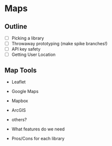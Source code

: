 # Maps

## Outline

- [ ] Picking a library
- [ ] Throwaway prototyping (make spike branches!)
- [ ] API key safety
- [ ] Getting User Location

## Map Tools

- Leaflet
- Google Maps
- Mapbox
- ArcGIS
- others?

- What features do we need
- Pros/Cons for each library
